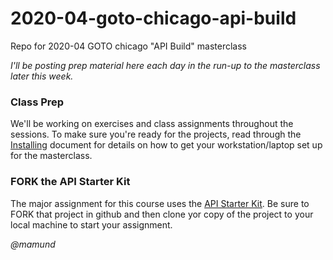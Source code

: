 # 2020-04-goto-chicago-api-build

Repo for 2020-04 GOTO chicago "API Build" masterclass

_I'll be posting prep material here each day in the run-up to the masterclass later this week._

### Class Prep
We'll be working on exercises and class assignments throughout the sessions. To make sure you're ready for the projects, read through the [Installing](2020-04-installing.md) document for details on how to get your workstation/laptop set up for the masterclass.

### FORK the API Starter Kit
The major assignment for this course uses the [API Starter Kit](https://github.com/api-tool-kit/api-starter-kit). Be sure to FORK that project in github and then clone yor copy of the project to your local machine to start your assignment.

_@mamund_

